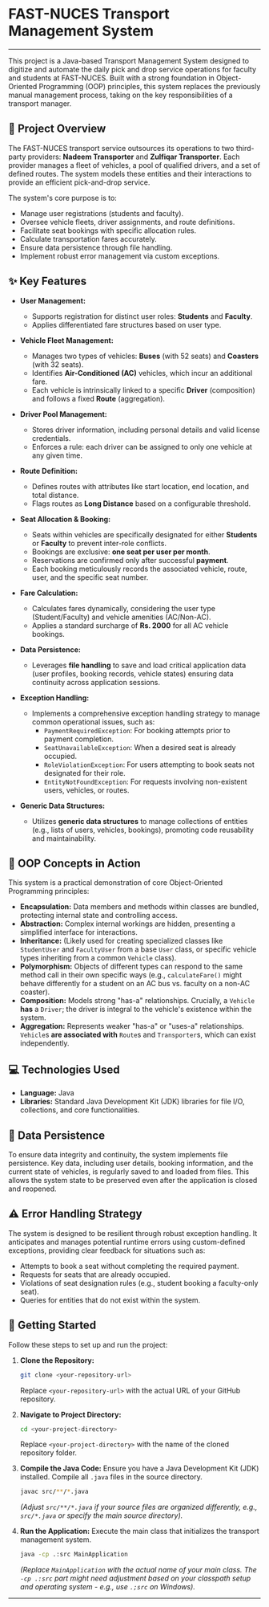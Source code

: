 # FAST-NUCES Transport Management System
---
This project is a Java-based Transport Management System designed to digitize and automate the daily pick and drop service operations for faculty and students at FAST-NUCES. Built with a strong foundation in Object-Oriented Programming (OOP) principles, this system replaces the previously manual management process, taking on the key responsibilities of a transport manager.

## 🚀 Project Overview

The FAST-NUCES transport service outsources its operations to two third-party providers: **Nadeem Transporter** and **Zulfiqar Transporter**. Each provider manages a fleet of vehicles, a pool of qualified drivers, and a set of defined routes. The system models these entities and their interactions to provide an efficient pick-and-drop service.

The system's core purpose is to:
*   Manage user registrations (students and faculty).
*   Oversee vehicle fleets, driver assignments, and route definitions.
*   Facilitate seat bookings with specific allocation rules.
*   Calculate transportation fares accurately.
*   Ensure data persistence through file handling.
*   Implement robust error management via custom exceptions.

## ✨ Key Features

*   **User Management:**
    *   Supports registration for distinct user roles: **Students** and **Faculty**.
    *   Applies differentiated fare structures based on user type.

*   **Vehicle Fleet Management:**
    *   Manages two types of vehicles: **Buses** (with 52 seats) and **Coasters** (with 32 seats).
    *   Identifies **Air-Conditioned (AC)** vehicles, which incur an additional fare.
    *   Each vehicle is intrinsically linked to a specific **Driver** (composition) and follows a fixed **Route** (aggregation).

*   **Driver Pool Management:**
    *   Stores driver information, including personal details and valid license credentials.
    *   Enforces a rule: each driver can be assigned to only one vehicle at any given time.

*   **Route Definition:**
    *   Defines routes with attributes like start location, end location, and total distance.
    *   Flags routes as **Long Distance** based on a configurable threshold.

*   **Seat Allocation & Booking:**
    *   Seats within vehicles are specifically designated for either **Students** or **Faculty** to prevent inter-role conflicts.
    *   Bookings are exclusive: **one seat per user per month**.
    *   Reservations are confirmed only after successful **payment**.
    *   Each booking meticulously records the associated vehicle, route, user, and the specific seat number.

*   **Fare Calculation:**
    *   Calculates fares dynamically, considering the user type (Student/Faculty) and vehicle amenities (AC/Non-AC).
    *   Applies a standard surcharge of **Rs. 2000** for all AC vehicle bookings.

*   **Data Persistence:**
    *   Leverages **file handling** to save and load critical application data (user profiles, booking records, vehicle states) ensuring data continuity across application sessions.

*   **Exception Handling:**
    *   Implements a comprehensive exception handling strategy to manage common operational issues, such as:
        *   `PaymentRequiredException`: For booking attempts prior to payment completion.
        *   `SeatUnavailableException`: When a desired seat is already occupied.
        *   `RoleViolationException`: For users attempting to book seats not designated for their role.
        *   `EntityNotFoundException`: For requests involving non-existent users, vehicles, or routes.

*   **Generic Data Structures:**
    *   Utilizes **generic data structures** to manage collections of entities (e.g., lists of users, vehicles, bookings), promoting code reusability and maintainability.

## 🧱 OOP Concepts in Action

This system is a practical demonstration of core Object-Oriented Programming principles:

*   **Encapsulation:** Data members and methods within classes are bundled, protecting internal state and controlling access.
*   **Abstraction:** Complex internal workings are hidden, presenting a simplified interface for interactions.
*   **Inheritance:** (Likely used for creating specialized classes like `StudentUser` and `FacultyUser` from a base `User` class, or specific vehicle types inheriting from a common `Vehicle` class).
*   **Polymorphism:** Objects of different types can respond to the same method call in their own specific ways (e.g., `calculateFare()` might behave differently for a student on an AC bus vs. faculty on a non-AC coaster).
*   **Composition:** Models strong "has-a" relationships. Crucially, a `Vehicle` **has** a `Driver`; the driver is integral to the vehicle's existence within the system.
*   **Aggregation:** Represents weaker "has-a" or "uses-a" relationships. `Vehicle`s **are associated with** `Route`s and `Transporter`s, which can exist independently.

## 💻 Technologies Used

*   **Language:** Java
*   **Libraries:** Standard Java Development Kit (JDK) libraries for file I/O, collections, and core functionalities.

## 📁 Data Persistence

To ensure data integrity and continuity, the system implements file persistence. Key data, including user details, booking information, and the current state of vehicles, is regularly saved to and loaded from files. This allows the system state to be preserved even after the application is closed and reopened.

## ⚠️ Error Handling Strategy

The system is designed to be resilient through robust exception handling. It anticipates and manages potential runtime errors using custom-defined exceptions, providing clear feedback for situations such as:
*   Attempts to book a seat without completing the required payment.
*   Requests for seats that are already occupied.
*   Violations of seat designation rules (e.g., student booking a faculty-only seat).
*   Queries for entities that do not exist within the system.

## 🚀 Getting Started

Follow these steps to set up and run the project:

1.  **Clone the Repository:**
    ```bash
    git clone <your-repository-url>
    ```
    Replace `<your-repository-url>` with the actual URL of your GitHub repository.

2.  **Navigate to Project Directory:**
    ```bash
    cd <your-project-directory>
    ```
    Replace `<your-project-directory>` with the name of the cloned repository folder.

3.  **Compile the Java Code:**
    Ensure you have a Java Development Kit (JDK) installed. Compile all `.java` files in the source directory.
    ```bash
    javac src/**/*.java
    ```
    *(Adjust `src/**/*.java` if your source files are organized differently, e.g., `src/*.java` or specify the main source directory).*

4.  **Run the Application:**
    Execute the main class that initializes the transport management system.
    ```bash
    java -cp .:src MainApplication
    ```
    *(Replace `MainApplication` with the actual name of your main class. The `-cp .:src` part might need adjustment based on your classpath setup and operating system - e.g., use `.;src` on Windows).*

---

